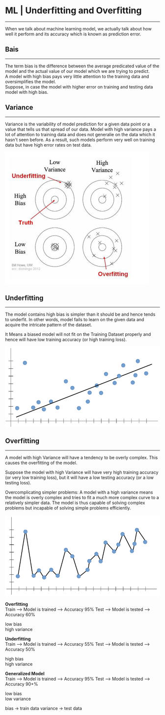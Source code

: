 # ML | Underfitting and Overfitting
---

When we talk about machine learning model, we actually talk about how well it perform and its accuracy which is known as prediction error.


## Bais
---
The term bias is the difference between the average predicated value of the model and the actual value of our model which we are trying to predict. \
A model with high bias pays very little attention to the training data and oversimplifies the model.\
Suppose, in case the model with higher error on training and testing data model with high bias.


## Variance
---
Variance is the variability of model prediction for a given data point or a value that tells us that spread of our data. Model with high variance pays a lot of attention to training data and does not generalie on the data which it hasn't seen before. As a result, such models perform very well on training data but have high error rates on test data.

!["image](image6.png)

## Underfitting
---
The model contains high bias is simpler than it should be and hence tends to underfit. In other words, model fails to learn on the given data and acquire the intricate pattern of the dataset.

It Means a biased model will not fit on the Training Dataset properly and hence will have low training accuracy (or high training loss).

!["image](image2.png)

## Overfitting 
---
A model with high Variance will have a tendency to be overly complex. This causes the overfitting of the model.

Suppose the model with high Variance will have very high training accuracy (or very low training loss), but it will have a low testing accuracy (or a low testing loss). 

Overcomplicating simpler problems: A model with a high variance means the model is overly complex and tries to fit a much more complex curve to a relatively simpler data. The model is thus capable of solving complex problems but incapable of solving simple problems efficiently.

!["image](image5.png)



**Overfitting** \
Train -->  Model is trained --> Accuracy 95%
Test --> Model is tested --> Accuracy 60%

low bias\
high variance

**Underfitting** \
Train -->  Model is trained --> Accuracy 55%
Test --> Model is tested --> Accuracy 50%

high bias\
high variance

**Generalized Model** \
Train -->  Model is trained --> Accuracy 95%
Test --> Model is tested --> Accuracy 90+%

low bias\
low variance


bias -> train data
variance -> test data

